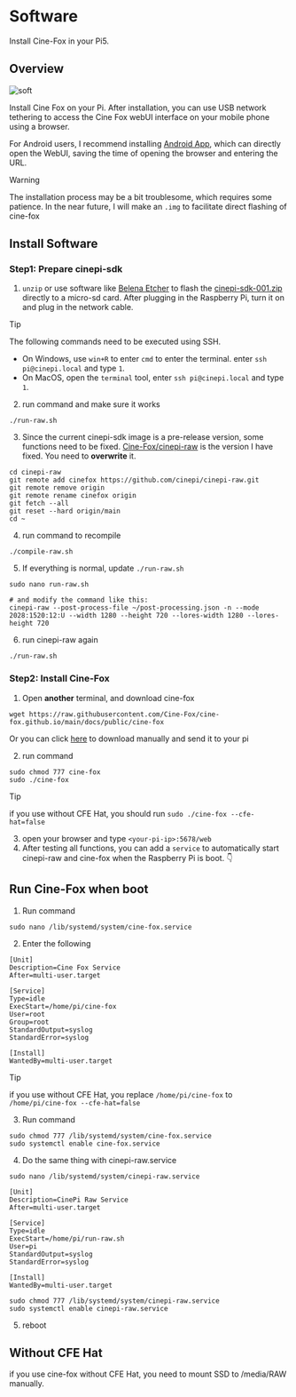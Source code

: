 # Software
Install Cine-Fox in your Pi5.

## Overview

![soft](/software.jpg)

Install Cine Fox on your Pi. After installation, you can use USB network tethering to access the Cine Fox webUI interface on your mobile phone using a browser. 

For Android users, I recommend installing [Android App](/android), which can directly open the WebUI, saving the time of opening the browser and entering the URL.

> [!WARNING]
> The installation process may be a bit troublesome, which requires some patience. In the near future, I will make an `.img` to facilitate direct flashing of cine-fox

## Install Software

### Step1: Prepare cinepi-sdk

1. `unzip` or use software like [Belena Etcher](https://etcher.balena.io/) to flash the [cinepi-sdk-001.zip](https://github.com/cinepi/cinepi-sdk/releases/tag/v0.0.1) directly to a micro-sd card. After plugging in the Raspberry Pi, turn it on and plug in the network cable.
> [!TIP]
> The following commands need to be executed using SSH.
> - On Windows, use `win+R` to enter `cmd` to enter the terminal. enter `ssh pi@cinepi.local` and type `1`.
> - On MacOS, open the `terminal` tool, enter `ssh pi@cinepi.local` and type `1`.

2. run command and make sure it works
```shell 
./run-raw.sh
``` 
3. Since the current cinepi-sdk image is a pre-release version, some functions need to be fixed. [Cine-Fox/cinepi-raw](https://github.com/Cine-Fox/cinepi-raw) is the version I have fixed. You need to **overwrite** it.

```shell
cd cinepi-raw
git remote add cinefox https://github.com/cinepi/cinepi-raw.git
git remote remove origin
git remote rename cinefox origin
git fetch --all
git reset --hard origin/main
cd ~
```
  
4. run command to recompile
```shell 
./compile-raw.sh
```

5. If everything is normal, update `./run-raw.sh`

```shell
sudo nano run-raw.sh

# and modify the command like this:
cinepi-raw --post-process-file ~/post-processing.json -n --mode 2028:1520:12:U --width 1280 --height 720 --lores-width 1280 --lores-height 720
```

6. run cinepi-raw again
```shell
./run-raw.sh
```

### Step2: Install Cine-Fox
1. Open **another** terminal, and download cine-fox 
```shell
wget https://raw.githubusercontent.com/Cine-Fox/cine-fox.github.io/main/docs/public/cine-fox
```

Or you can click [here](https://github.com/Cine-Fox/cine-fox.github.io/raw/main/docs/public/cine-fox) to download manually and send it to your pi

2. run command
```shell 
sudo chmod 777 cine-fox
sudo ./cine-fox
```
> [!TIP]
> if you use without CFE Hat, you should run `sudo ./cine-fox --cfe-hat=false`
3. open your browser and type `<your-pi-ip>:5678/web`
4. After testing all functions, you can add a `service` to automatically start cinepi-raw and cine-fox when the Raspberry Pi is boot. 👇

## Run Cine-Fox when boot
1. Run command 
```shell 
sudo nano /lib/systemd/system/cine-fox.service
```
2. Enter the following
```shell
[Unit]
Description=Cine Fox Service
After=multi-user.target

[Service]
Type=idle
ExecStart=/home/pi/cine-fox
User=root
Group=root
StandardOutput=syslog
StandardError=syslog

[Install]
WantedBy=multi-user.target
```
> [!TIP]
> if you use without CFE Hat, you replace `/home/pi/cine-fox` to `/home/pi/cine-fox --cfe-hat=false`

3. Run command
```shell
sudo chmod 777 /lib/systemd/system/cine-fox.service
sudo systemctl enable cine-fox.service
```
4. Do the same thing with cinepi-raw.service

```shell 
sudo nano /lib/systemd/system/cinepi-raw.service
```

```shell
[Unit]
Description=CinePi Raw Service
After=multi-user.target

[Service]
Type=idle
ExecStart=/home/pi/run-raw.sh
User=pi
StandardOutput=syslog
StandardError=syslog

[Install]
WantedBy=multi-user.target
```

```shell
sudo chmod 777 /lib/systemd/system/cinepi-raw.service
sudo systemctl enable cinepi-raw.service
```
5. reboot

## Without CFE Hat
if you use cine-fox without CFE Hat, you need to mount SSD to /media/RAW manually.
